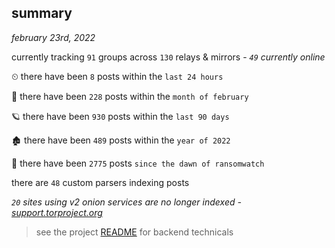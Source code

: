
## summary
_february 23rd, 2022_

currently tracking `91` groups across `130` relays & mirrors - _`49` currently online_

⏲ there have been `8` posts within the `last 24 hours`

🦈 there have been `228` posts within the `month of february`

🪐 there have been `930` posts within the `last 90 days`

🏚 there have been `489` posts within the `year of 2022`

🦕 there have been `2775` posts `since the dawn of ransomwatch`

there are `48` custom parsers indexing posts

_`20` sites using v2 onion services are no longer indexed - [support.torproject.org](https://support.torproject.org/onionservices/v2-deprecation/)_

> see the project [README](https://github.com/thetanz/ransomwatch#ransomwatch--) for backend technicals
